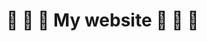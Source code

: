 # :construction: :construction: :construction: My website :construction: :construction: :construction:
